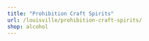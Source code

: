 ```yaml
---
title: "Prohibition Craft Spirits"
url: /louisville/prohibition-craft-spirits/
shop: alcohol
---
```


